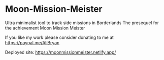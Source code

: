 # Moon-Mission-Meister

Ultra minimalist tool to track side missions in Borderlands The presequel for the achievement Moon Mission Meister

If you like my work please consider donating to me at https://paypal.me/AliBryan

Deployed site: https://moonmissionmeister.netlify.app/
